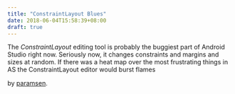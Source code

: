 ```yaml
---
title: "ConstraintLayout Blues"
date: 2018-06-04T15:58:39+08:00
draft: true
---
```


The _ConstraintLayout_ editing tool is probably the buggiest part of Android Studio right now. Seriously now, it changes constraints and margins and sizes at random. If there was a heat map over the most frustrating things in AS the ConstraintLayout editor would burst flames

by [paramsen](https://old.reddit.com/user/paramsen).
